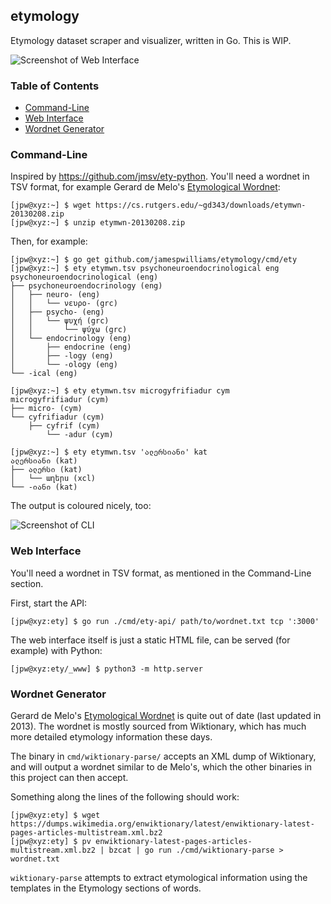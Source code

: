 ## etymology

Etymology dataset scraper and visualizer, written in Go. This is WIP.

![Screenshot of Web Interface](https://raw.githubusercontent.com/jamespwilliams/etymology/master/_assets/web.png)

### Table of Contents

- [Command-Line](#command-line)
- [Web Interface](#web-interface)
- [Wordnet Generator](#wordnet-generator)

### Command-Line

Inspired by https://github.com/jmsv/ety-python. You'll need a wordnet in TSV
format, for example Gerard de Melo's [Etymological Wordnet](http://etym.org/):

```console
[jpw@xyz:~] $ wget https://cs.rutgers.edu/~gd343/downloads/etymwn-20130208.zip
[jpw@xyz:~] $ unzip etymwn-20130208.zip
```

Then, for example:

```console
[jpw@xyz:~] $ go get github.com/jamespwilliams/etymology/cmd/ety
[jpw@xyz:~] $ ety etymwn.tsv psychoneuroendocrinological eng
psychoneuroendocrinological (eng)
├── psychoneuroendocrinology (eng)
│   ├── neuro- (eng)
│   │   └── νευρο- (grc)
│   ├── psycho- (eng)
│   │   └── ψυχή (grc)
│   │       └── ψύχω (grc)
│   └── endocrinology (eng)
│       ├── endocrine (eng)
│       ├── -logy (eng)
│       └── -ology (eng)
└── -ical (eng)

[jpw@xyz:~] $ ety etymwn.tsv microgyfrifiadur cym
microgyfrifiadur (cym)
├── micro- (cym)
└── cyfrifiadur (cym)
    ├── cyfrif (cym)
        └── -adur (cym)

[jpw@xyz:~] $ ety etymwn.tsv 'ალერსიანი' kat
ალერსიანი (kat)
├── ალერსი (kat)
│   └── աղերս (xcl)
└── -იანი (kat)
```

The output is coloured nicely, too:

![Screenshot of CLI](https://raw.githubusercontent.com/jamespwilliams/etymology/master/_assets/cli.png)

### Web Interface

You'll need a wordnet in TSV format, as mentioned in the Command-Line section.

First, start the API:

```console
[jpw@xyz:ety] $ go run ./cmd/ety-api/ path/to/wordnet.txt tcp ':3000'
```

The web interface itself is just a static HTML file, can be served (for example)
with Python:

```console
[jpw@xyz:ety/_www] $ python3 -m http.server
```

### Wordnet Generator

Gerard de Melo's [Etymological Wordnet](http://etym.org/)
is quite out of date (last updated in 2013). The wordnet is mostly sourced from
Wiktionary, which has much more detailed etymology information these days.

The binary in `cmd/wiktionary-parse/` accepts an XML dump of Wiktionary, and
will output a wordnet similar to de Melo's, which the other binaries in this
project can then accept.

Something along the lines of the following should work:

```console
[jpw@xyz:ety] $ wget https://dumps.wikimedia.org/enwiktionary/latest/enwiktionary-latest-pages-articles-multistream.xml.bz2
[jpw@xyz:ety] $ pv enwiktionary-latest-pages-articles-multistream.xml.bz2 | bzcat | go run ./cmd/wiktionary-parse > wordnet.txt
```

`wiktionary-parse` attempts to extract etymological information using the
templates in the Etymology sections of words.
